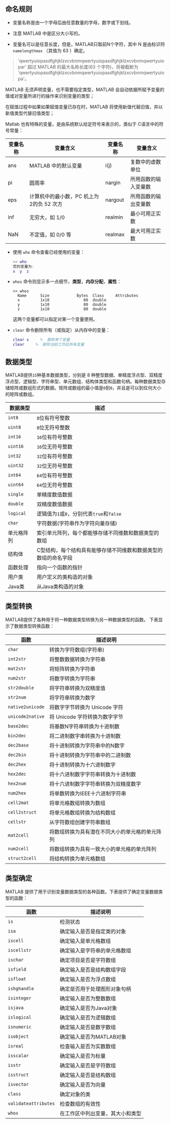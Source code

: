 ## 命名规则

+ 变量名称是由一个字母后由任意数量的字母，数字或下划线。

+ 注意 MATLAB 中是区分大小写的。

+ 变量名可以是任意长度，但是，MATLAB只取前N个字符，其中 N 是由标识符 `namelengthmax` （其值为 63 ）确定。

> 'qwertyuiopasdfghjklzxcvbnmqwertyuiopasdfghjklzxcvbnmqwertyuiopar' 超过 MATLAB 的最大名称长度(63 个字符)，将被截断为 'qwertyuiopasdfghjklzxcvbnmqwertyuiopasdfghjklzxcvbnmqwertyuiopa'。

MATLAB 无须声明变量，也不需要指定类型，MATLAB 会自动依据所赋予变量的值或对变量所进行的操作来识别变量的类型；

在赋值过程中如果如果赋值变量已存在时，MATLAB 将使用新值代替旧值，并以新值类型代替旧值类型；

Matlab 也有特殊的变量，是由系统默认给定符号来表示的，类似于 C语言中的符号常量：

| 变量名称 | 变量含义                                  | 变量名称 | 变量含义             |
| -------- | ----------------------------------------- | -------- | -------------------- |
| ans      | MATLAB 中的默认变量                       | i(j)     | 复数中的虚数单位     |
| pi       | 圆周率                                    | nargin   | 所用函数的输入变量数 |
| eps      | 计算机中的最小数，PC 机上为 2的负 52 次方 | nargout  | 所用函数的输出变量数 |
| inf      | 无穷大，如 1/0                            | realmin  | 最小可用正实数       |
| NaN      | 不定值，如 0/0 等                         | realmax  | 最大可用正实数       |

+ 使用 `who` 命令查看已经使用的变量：

  ```matlab
  >> who
  您的变量为:
  x  y  z  
  ```

+ `whos` 命令则显示多一点细节，**类型**，**内存分配**，**属性**：

  ```
  >> whos
    Name      Size            Bytes  Class     Attributes
    x         1x10               80  double              
    y         1x10               80  double              
    z         1x10               80  double  
  ```

  这两个变量都可以指定对某一个变量使用。

+ `clear` 命令删除所有（或指定）从内存中的变量：

  ```matlab
  clear x     %  删除单个变量
  clear	    %  删除当前工作区所有变量 
  ```

## 数据类型

MATLAB提供`15`种基本数据类型，分别是 8 种整型数据、单精度浮点型、双精度浮点型、逻辑型、字符串型、单元数组、结构体类型和函数句柄。每种数据类型存储矩阵或数组形式的数据。矩阵或数组的最小值是`0`到`0`，并且是可以到任何大小的矩阵或数组。

| 数据类型   | 描述                                                         |
| ---------- | ------------------------------------------------------------ |
| `int8`     | `8`位有符号整数                                              |
| `uint8`    | `8`位无符号整数                                              |
| `int16`    | `16`位有符号整数                                             |
| `uint16`   | `16`位无符号整数                                             |
| `int32`    | `32`位有符号整数                                             |
| `uint32`   | `32`位无符号整数                                             |
| `int64`    | `64`位有符号整数                                             |
| `uint64`   | `64`位无符号整数                                             |
| `single`   | 单精度数值数据                                               |
| `double`   | 双精度数值数据                                               |
| `logical`  | 逻辑值为`1`或`0`，分别代表`true`和`false`                    |
| `char`     | 字符数据(字符串作为字符向量存储)                             |
| 单元格阵列 | 索引单元阵列，每个都能够存储不同维数和数据类型的数组         |
| 结构体     | C型结构，每个结构具有能够存储不同维数和数据类型的数组的命名字段 |
| 函数处理   | 指向一个函数的指针                                           |
| 用户类     | 用户定义的类构造的对象                                       |
| Java类     | 从Java类构造的对象                                           |

## 类型转换

MATLAB提供了各种用于将一种数据类型转换为另一种数据类型的函数。 下表显示了数据类型转换函数：

| 函数             | 描述说明                                       |
| ---------------- | ---------------------------------------------- |
| `char`           | 转换为字符数组(字符串)                         |
| `int2str`        | 将整数数据转换为字符串                         |
| `mat2str`        | 将矩阵转换为字符串                             |
| `num2str`        | 将数字转换为字符串                             |
| `str2double`     | 将字符串转换为双精度值                         |
| `str2num`        | 将字符串转换为数字                             |
| `native2unicode` | 将数字字节转换为 Unicode 字符                  |
| `unicode2native` | 将 Unicode 字符转换为数字字节                  |
| `base2dec`       | 将基数N字符串转换为十进制数                    |
| `bin2dec`        | 将二进制数字串转换为十进制数                   |
| `dec2base`       | 将十进制转换为字符串中的N数字                  |
| `dec2bin`        | 将十进制转换为字符串中的二进制数               |
| `dec2hex`        | 将十进制转换为十六进制数字                     |
| `hex2dec`        | 将十六进制数字字符串转换为十进制数             |
| `hex2num`        | 将十六进制数字字符串转换为双精度数字           |
| `num2hex`        | 将单数转换为IEEE十六进制字符串                 |
| `cell2mat`       | 将单元格数组转换为数组                         |
| `cell2struct`    | 将单元格数组转换为结构数组                     |
| `cellstr`        | 从字符数组创建字符串数组                       |
| `mat2cell`       | 将数组转换为具有潜在不同大小的单元格的单元阵列 |
| `num2cell`       | 将数组转换为具有一致大小的单元格的单元阵列     |
| `struct2cell`    | 将结构转换为单元格数组                         |

## 类型确定

MATLAB 提供了用于识别变量数据类型的各种函数。下表提供了确定变量数据类型的函数：

| 函数                 | 描述说明                         |
| -------------------- | -------------------------------- |
| `is`                 | 检测状态                         |
| `isa`                | 确定输入是否是指定类的对象       |
| `iscell`             | 确定输入是单元格数组             |
| `iscellstr`          | 确定输入是字符串的单元格数组     |
| `ischar`             | 确定项目是否是字符数组           |
| `isfield`            | 确定输入是否是结构数组字段       |
| `isfloat`            | 确定输入是否为浮点数组           |
| `ishghandle`         | 确定是否用于处理图形对象句柄     |
| `isinteger`          | 确定输入是否为整数数组           |
| `isjava`             | 确定输入是否为Java对象           |
| `islogical`          | 确定输入是否为逻辑数组           |
| `isnumeric`          | 确定输入是否是数字数组           |
| `isobject`           | 确定输入是否为MATLAB对象         |
| `isreal`             | 检查输入是否为实数数组           |
| `isscalar`           | 确定输入是否为标量               |
| `isstr`              | 确定输入是否是字符数组           |
| `isstruct`           | 确定输入是否是结构数组           |
| `isvector`           | 确定输入是否为向量               |
| `class`              | 确定对象的类                     |
| `validateattributes` | 检查数组的有效性                 |
| `whos`               | 在工作区中列出变量，其大小和类型 |